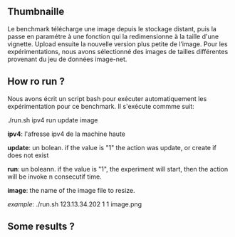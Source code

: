 ## Thumbnaille

Le benchmark télécharge une image depuis le stockage distant, puis la passe en paramétre à une fonction qui la redimensionne à la taille d'une vignette. Upload ensuite la nouvelle version plus petite de l’image. Pour les expérimentations, nous avons sélectionné des images de tailles différentes  provenant du jeu de données image-net.

## How ro run ? 
Nous avons écrit un script bash pour exécuter automatiquement les expérimentation pour ce benchmark. Il s'exécute commme suit: 

./run.sh ipv4 run update image 

**ipv4**: l'afresse ipv4 de la machine haute 

**update**: un bolean. if the value is "1" the action was update, or create if does not exist

**run**: un boleann. if the value is "1", the experiment will start, then the action will be invoke n consecutif time. 

**image**: the name of the image file to resize. 

*example*: ./run.sh 123.13.34.202 1 1 image.png

## Some results ? 

 
